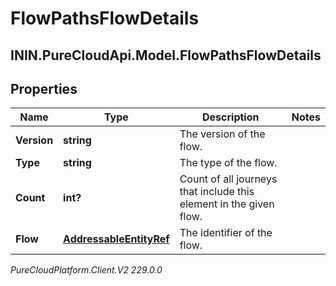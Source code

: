 # FlowPathsFlowDetails

## ININ.PureCloudApi.Model.FlowPathsFlowDetails

## Properties

|Name | Type | Description | Notes|
|------------ | ------------- | ------------- | -------------|
| **Version** | **string** | The version of the flow. | |
| **Type** | **string** | The type of the flow. | |
| **Count** | **int?** | Count of all journeys that include this element in the given flow. | |
| **Flow** | [**AddressableEntityRef**](AddressableEntityRef) | The identifier of the flow. | |



_PureCloudPlatform.Client.V2 229.0.0_
